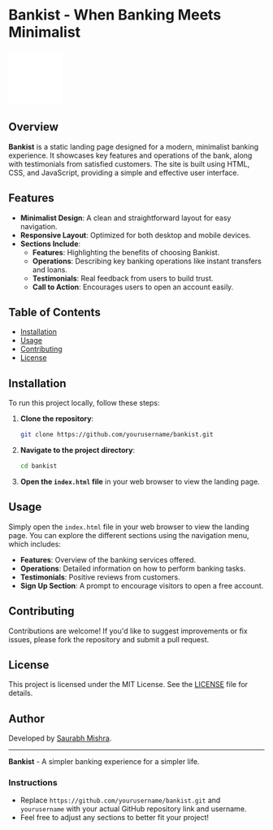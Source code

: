 # Bankist - When Banking Meets Minimalist

![Bankist Logo](img/icon.png)

## Overview

**Bankist** is a static landing page designed for a modern, minimalist banking experience. It showcases key features and operations of the bank, along with testimonials from satisfied customers. The site is built using HTML, CSS, and JavaScript, providing a simple and effective user interface.

## Features

- **Minimalist Design**: A clean and straightforward layout for easy navigation.
- **Responsive Layout**: Optimized for both desktop and mobile devices.
- **Sections Include**:
  - **Features**: Highlighting the benefits of choosing Bankist.
  - **Operations**: Describing key banking operations like instant transfers and loans.
  - **Testimonials**: Real feedback from users to build trust.
  - **Call to Action**: Encourages users to open an account easily.

## Table of Contents

- [Installation](#installation)
- [Usage](#usage)
- [Contributing](#contributing)
- [License](#license)

## Installation

To run this project locally, follow these steps:

1. **Clone the repository**:
   ```bash
   git clone https://github.com/yourusername/bankist.git
   ```
   
2. **Navigate to the project directory**:
   ```bash
   cd bankist
   ```

3. **Open the `index.html` file** in your web browser to view the landing page.

## Usage

Simply open the `index.html` file in your web browser to view the landing page. You can explore the different sections using the navigation menu, which includes:

- **Features**: Overview of the banking services offered.
- **Operations**: Detailed information on how to perform banking tasks.
- **Testimonials**: Positive reviews from customers.
- **Sign Up Section**: A prompt to encourage visitors to open a free account.

## Contributing

Contributions are welcome! If you'd like to suggest improvements or fix issues, please fork the repository and submit a pull request.

## License

This project is licensed under the MIT License. See the [LICENSE](LICENSE) file for details.

## Author

Developed by [Saurabh Mishra](https://github.com/yourusername).

---

**Bankist** - A simpler banking experience for a simpler life.

### Instructions
- Replace `https://github.com/yourusername/bankist.git` and `yourusername` with your actual GitHub repository link and username.
- Feel free to adjust any sections to better fit your project!
